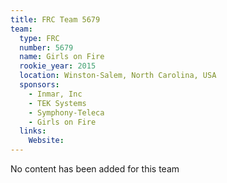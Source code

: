 ```yaml
---
title: FRC Team 5679
team:
  type: FRC
  number: 5679
  name: Girls on Fire
  rookie_year: 2015
  location: Winston-Salem, North Carolina, USA
  sponsors:
    - Inmar, Inc
    - TEK Systems
    - Symphony-Teleca
    - Girls on Fire
  links:
    Website: 
---
```

No content has been added for this team